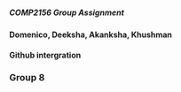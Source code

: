 ##### COMP2156 Group Assignment ####
#### Domenico, Deeksha, Akanksha, Khushman ####
#### Github intergration ####
### Group 8 ###